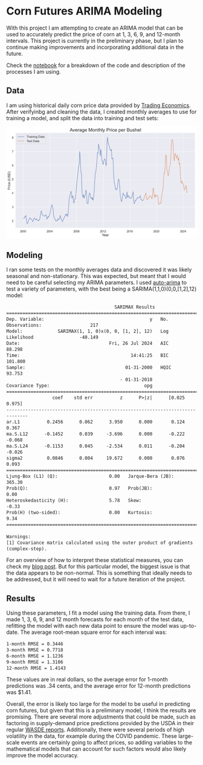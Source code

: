 # Corn Futures ARIMA Modeling
With this project I am attempting to create an ARIMA model that can be used to accurately predict the price of corn at 1, 3, 6, 9, and 12-month intervals. This project is currently in the preliminary phase, but I plan to continue making improvements and incorporating additional data in the future.

Check the [notebook](https://github.com/luke-lite/Corn-Futures-ARIMA-Modeling/blob/main/corn-futures-arima-modeling.ipynb) for a breakdown of the code and description of the processes I am using.

## Data
I am using historical daily corn price data provided by [Trading Economics](https://tradingeconomics.com/). After verifyinbg and cleaning the data, I created monthly averages to use for training a model, and split the data into training and test sets:

![train_test_data.png](https://github.com/luke-lite/Corn-Futures-ARIMA-Modeling/blob/5ed81799472f8dbe420210e1353b4555cc012e62/train_test_data.png)

## Modeling
I ran some tests on the monthly averages data and discovered it was likely seasonal and non-stationary. This was expected, but meant that I would need to be careful selecting my ARIMA parameters. I used [auto-arima](https://alkaline-ml.com/pmdarima/modules/generated/pmdarima.arima.auto_arima.html) to test a variety of parameters, with the best being a SARIMA(1,1,0)(0,0,[1,2],12) model:
```
                                        SARIMAX Results                                        
===============================================================================================
Dep. Variable:                                       y   No. Observations:                  217
Model:             SARIMAX(1, 1, 0)x(0, 0, [1, 2], 12)   Log Likelihood                 -40.149
Date:                                 Fri, 26 Jul 2024   AIC                             88.298
Time:                                         14:41:25   BIC                            101.800
Sample:                                     01-31-2000   HQIC                            93.753
                                          - 01-31-2018                                         
Covariance Type:                                   opg                                         
==============================================================================
                 coef    std err          z      P>|z|      [0.025      0.975]
------------------------------------------------------------------------------
ar.L1          0.2456      0.062      3.950      0.000       0.124       0.367
ma.S.L12      -0.1452      0.039     -3.696      0.000      -0.222      -0.068
ma.S.L24      -0.1153      0.045     -2.534      0.011      -0.204      -0.026
sigma2         0.0846      0.004     19.672      0.000       0.076       0.093
===================================================================================
Ljung-Box (L1) (Q):                   0.00   Jarque-Bera (JB):               365.30
Prob(Q):                              0.97   Prob(JB):                         0.00
Heteroskedasticity (H):               5.78   Skew:                            -0.33
Prob(H) (two-sided):                  0.00   Kurtosis:                         9.34
===================================================================================

Warnings:
[1] Covariance matrix calculated using the outer product of gradients (complex-step).
```

For an overview of how to interpret these statistical measures, you can check my [blog post](https://luke-lite.github.io/blog/statistical-measures-in-statsmodels/). But for this particular model, the biggest issue is that the data appears to be non-normal. This is something that ideally needs to be addressed, but it will need to wait for a future iteration of the project.

## Results

Using these parameters, I fit a model using the training data. From there, I made 1, 3, 6, 9, and 12 month forecasts for each month of the test data, refitting the model with each new data point to ensure the model was up-to-date. The average root-mean square error for each interval was:

```
1-month RMSE = 0.3446
3-month RMSE = 0.7718
6-month RMSE = 1.1236
9-month RMSE = 1.3106
12-month RMSE = 1.4143
```

These values are in real dollars, so the average error for 1-month predictions was .34 cents, and the average error for 12-month predictions was $1.41.

Overall, the error is likely too large for the model to be useful in predicting corn futures, but given that this is a preliminary model, I think the results are promising. There are several more adjustments that could be made, such as factoring in supply-demand price predictions provided by the USDA in their regular [WASDE reports](https://www.usda.gov/oce/commodity/wasde). Additionally, there were several periods of high volatility in the data, for example during the COVID pandemic. These large-scale events are certainly going to affect prices, so adding variables to the mathematical models that can account for such factors would also likely improve the model accuracy.
